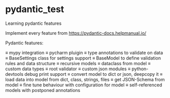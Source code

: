 # pydantic_test
Learning pydantic features

Implement every feature from
https://pydantic-docs.helpmanual.io/

 Pydantic features:
 
 ≡ mypy integration
 ≡ pycharm pluigin
 ≡ type annotations to validate on data
 ≡ BaseSettings class for settings support
 ≡ BaseModel to define validation rules and data structure
 ≡ recursive models
 ≡ dataclass from model
 ≡ custom data types
 ≡ root validator
 ≡ custom json modules
 ≡ python-devtools debug print support
 ≡ convert model to dict or json, deepcopy it
 ≡ load data into model from dict, class, strings, files
 ≡ get JSON-Schema from model
 ≡ fine tune behaviour with configuration for model
 ≡ self-referenced models with postponed annotations